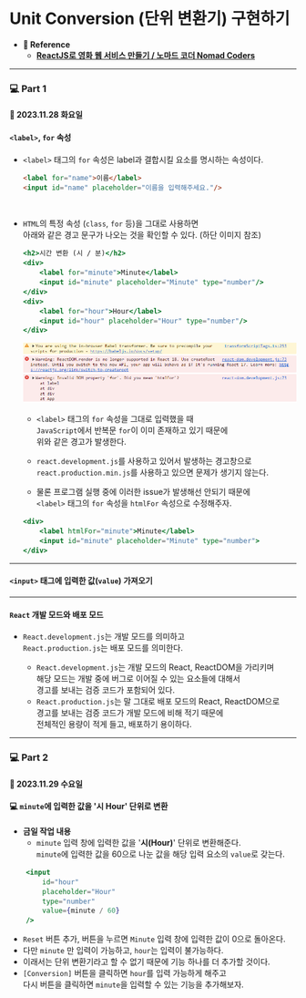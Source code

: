 
# Unit Conversion (단위 변환기) 구현하기

- **📔 Reference**
    - **[ReactJS로 영화 웹 서비스 만들기 / 노마드 코더 Nomad Coders](https://nomadcoders.co/react-for-beginners/lobby)**

---

### 💻 Part 1

#### 📆 2023.11.28 화요일


#### `<label>`, `for` 속성

- `<label>` 태그의 `for` 속성은 label과 결합시킬 요소를 명시하는 속성이다.

    ``` html
    <label for="name">이름</label>
    <input id="name" placeholder="이름을 입력해주세요."/>
    ```

<br/>

- `HTML`의 특정 속성 (`class`, `for` 등)을 그대로 사용하면 <br/>
    아래와 같은 경고 문구가 나오는 것을 확인할 수 있다. (하단 이미지 참조)

    ``` jsx
    <h2>시간 변환 (시 / 분)</h2>
    <div>
        <label for="minute">Minute</label>
        <input id="minute" placeholder="Minute" type="number"/>
    </div>
    <div>
        <label for="hour">Hour</label>
        <input id="hour" placeholder="Hour" type="number"/>
    </div>
    ```
    ![예약어 이슈](/Report/Ref_Images/html의%20특정%20속성과%20js의%20예약어가%20같을%20때%20발생하는%20경고창.png)

    - `<label>` 태그의 `for` 속성을 그대로 입력했을 때 <br/>
     `JavaScript`에서 반복문 `for`이 이미 존재하고 있기 때문에 <br/>
     위와 같은 경고가 발생한다.
    - `react.development.js`를 사용하고 있어서 발생하는 경고창으로 <br/>
     `react.production.min.js`를 사용하고 있으면 문제가 생기지 않는다.
    
    - 물론 프로그램 실행 중에 이러한 issue가 발생해선 안되기 때문에 <br/>
        `<label>` 태그의 `for` 속성을 `htmlFor` 속성으로 수정해주자.
        
    ``` jsx
    <div>
        <label htmlFor="minute">Minute</label>
        <input id="minute" placeholder="Minute" type="number">
    </div>
    ```
---
#### `<input>` 태그에 입력한 값(`value`) 가져오기

---
#### `React` 개발 모드와 배포 모드

- `React.development.js`는 개발 모드를 의미하고 <br/>
    `React.production.js`는 배포 모드를 의미한다.
    
    - `React.development.js`는 개발 모드의 React, ReactDOM을 가리키며 <br/>
        해당 모드는 개발 중에 버그로 이어질 수 있는 요소들에 대해서 <br/>
        경고를 보내는 검증 코드가 포함되어 있다.
    - `React.production.js`는 말 그대로 배포 모드의 React, ReactDOM으로 <br/>
        경고를 보내는 검증 코드가 개발 모드에 비해 적기 때문에 <br/>
        전체적인 용량이 적게 들고, 배포하기 용이하다.

---

### 💻 Part 2

#### 📆 2023.11.29 수요일

#### 💻 `minute`에 입력한 값을 '시 Hour' 단위로 변환

- **금일 작업 내용**
	- `minute` 입력 창에 입력한 값을 '**시(Hour)**' 단위로 변환해준다. <br/>
	`minute`에 입력한 값을 60으로 나눈 값을 해당 입력 요소의 `value`로 갖는다.
	
``` jsx
	<input 
		id="hour"
		placeholder="Hour"
		type="number"
		value={minute / 60}
	/>
```

- `Reset` 버튼 추가, 버튼을 누르면 `Minute` 입력 창에 입력한 값이 0으로 돌아온다.
- 다만 `minute` 만 입력이 가능하고, `hour`는 입력이 불가능하다.
- 이래서는 단위 변환기라고 할 수 없기 때문에 기능 하나를 더 추가할 것이다.
- `[Conversion]` 버튼을 클릭하면 `hour`를 입력 가능하게 해주고 <br/>
	다시 버튼을 클릭하면 `minute`을 입력할 수 있는 기능을 추가해보자.

